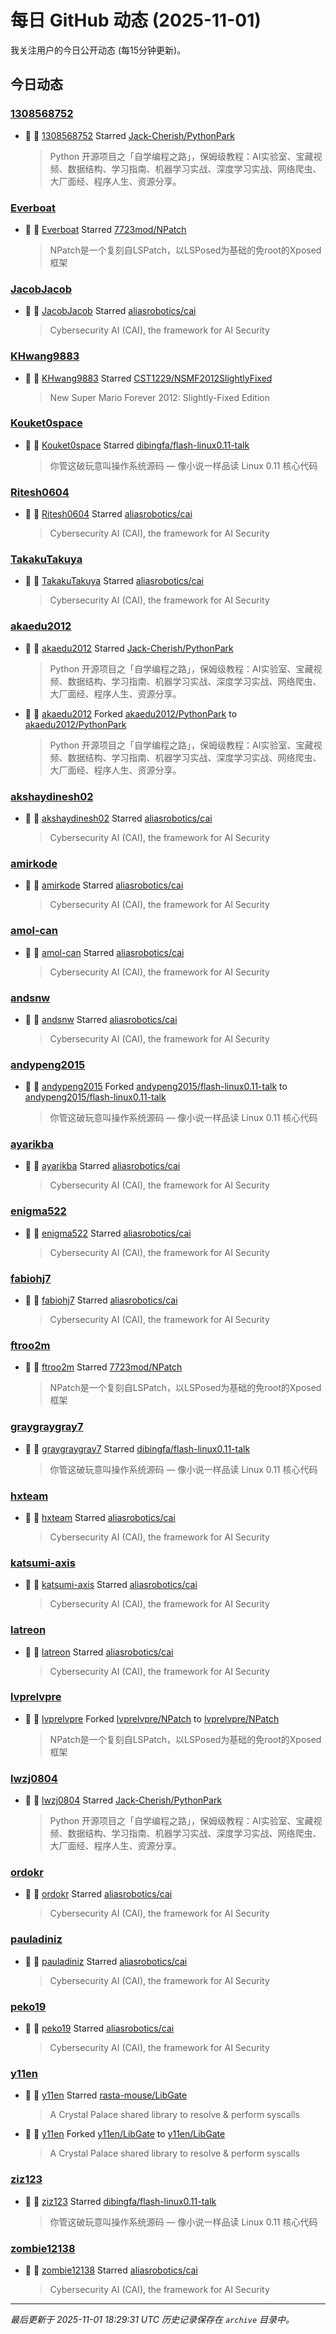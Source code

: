 # 每日 GitHub 动态 (2025-11-01)

我关注用户的今日公开动态 (每15分钟更新)。

## 今日动态

### [1308568752](https://github.com/1308568752)
- 🌟 👤 [1308568752](https://github.com/1308568752) Starred [Jack-Cherish/PythonPark](https://github.com/Jack-Cherish/PythonPark)
  > Python 开源项目之「自学编程之路」，保姆级教程：AI实验室、宝藏视频、数据结构、学习指南、机器学习实战、深度学习实战、网络爬虫、大厂面经、程序人生、资源分享。

### [Everboat](https://github.com/Everboat)
- 🌟 👤 [Everboat](https://github.com/Everboat) Starred [7723mod/NPatch](https://github.com/7723mod/NPatch)
  > NPatch是一个复刻自LSPatch，以LSPosed为基础的免root的Xposed框架

### [JacobJacob](https://github.com/JacobJacob)
- 🌟 👤 [JacobJacob](https://github.com/JacobJacob) Starred [aliasrobotics/cai](https://github.com/aliasrobotics/cai)
  > Cybersecurity AI (CAI), the framework for AI Security

### [KHwang9883](https://github.com/KHwang9883)
- 🌟 👤 [KHwang9883](https://github.com/KHwang9883) Starred [CST1229/NSMF2012SlightlyFixed](https://github.com/CST1229/NSMF2012SlightlyFixed)
  > New Super Mario Forever 2012: Slightly-Fixed Edition

### [Kouket0space](https://github.com/Kouket0space)
- 🌟 👤 [Kouket0space](https://github.com/Kouket0space) Starred [dibingfa/flash-linux0.11-talk](https://github.com/dibingfa/flash-linux0.11-talk)
  > 你管这破玩意叫操作系统源码 — 像小说一样品读 Linux 0.11 核心代码

### [Ritesh0604](https://github.com/Ritesh0604)
- 🌟 👤 [Ritesh0604](https://github.com/Ritesh0604) Starred [aliasrobotics/cai](https://github.com/aliasrobotics/cai)
  > Cybersecurity AI (CAI), the framework for AI Security

### [TakakuTakuya](https://github.com/TakakuTakuya)
- 🌟 👤 [TakakuTakuya](https://github.com/TakakuTakuya) Starred [aliasrobotics/cai](https://github.com/aliasrobotics/cai)
  > Cybersecurity AI (CAI), the framework for AI Security

### [akaedu2012](https://github.com/akaedu2012)
- 🌟 👤 [akaedu2012](https://github.com/akaedu2012) Starred [Jack-Cherish/PythonPark](https://github.com/Jack-Cherish/PythonPark)
  > Python 开源项目之「自学编程之路」，保姆级教程：AI实验室、宝藏视频、数据结构、学习指南、机器学习实战、深度学习实战、网络爬虫、大厂面经、程序人生、资源分享。
- 🍴 👤 [akaedu2012](https://github.com/akaedu2012) Forked [akaedu2012/PythonPark](https://github.com/akaedu2012/PythonPark) to [akaedu2012/PythonPark](https://github.com/akaedu2012/PythonPark)
  > Python 开源项目之「自学编程之路」，保姆级教程：AI实验室、宝藏视频、数据结构、学习指南、机器学习实战、深度学习实战、网络爬虫、大厂面经、程序人生、资源分享。

### [akshaydinesh02](https://github.com/akshaydinesh02)
- 🌟 👤 [akshaydinesh02](https://github.com/akshaydinesh02) Starred [aliasrobotics/cai](https://github.com/aliasrobotics/cai)
  > Cybersecurity AI (CAI), the framework for AI Security

### [amirkode](https://github.com/amirkode)
- 🌟 👤 [amirkode](https://github.com/amirkode) Starred [aliasrobotics/cai](https://github.com/aliasrobotics/cai)
  > Cybersecurity AI (CAI), the framework for AI Security

### [amol-can](https://github.com/amol-can)
- 🌟 👤 [amol-can](https://github.com/amol-can) Starred [aliasrobotics/cai](https://github.com/aliasrobotics/cai)
  > Cybersecurity AI (CAI), the framework for AI Security

### [andsnw](https://github.com/andsnw)
- 🌟 👤 [andsnw](https://github.com/andsnw) Starred [aliasrobotics/cai](https://github.com/aliasrobotics/cai)
  > Cybersecurity AI (CAI), the framework for AI Security

### [andypeng2015](https://github.com/andypeng2015)
- 🍴 👤 [andypeng2015](https://github.com/andypeng2015) Forked [andypeng2015/flash-linux0.11-talk](https://github.com/andypeng2015/flash-linux0.11-talk) to [andypeng2015/flash-linux0.11-talk](https://github.com/andypeng2015/flash-linux0.11-talk)
  > 你管这破玩意叫操作系统源码 — 像小说一样品读 Linux 0.11 核心代码

### [ayarikba](https://github.com/ayarikba)
- 🌟 👤 [ayarikba](https://github.com/ayarikba) Starred [aliasrobotics/cai](https://github.com/aliasrobotics/cai)
  > Cybersecurity AI (CAI), the framework for AI Security

### [enigma522](https://github.com/enigma522)
- 🌟 👤 [enigma522](https://github.com/enigma522) Starred [aliasrobotics/cai](https://github.com/aliasrobotics/cai)
  > Cybersecurity AI (CAI), the framework for AI Security

### [fabiohj7](https://github.com/fabiohj7)
- 🌟 👤 [fabiohj7](https://github.com/fabiohj7) Starred [aliasrobotics/cai](https://github.com/aliasrobotics/cai)
  > Cybersecurity AI (CAI), the framework for AI Security

### [ftroo2m](https://github.com/ftroo2m)
- 🌟 👤 [ftroo2m](https://github.com/ftroo2m) Starred [7723mod/NPatch](https://github.com/7723mod/NPatch)
  > NPatch是一个复刻自LSPatch，以LSPosed为基础的免root的Xposed框架

### [graygraygray7](https://github.com/graygraygray7)
- 🌟 👤 [graygraygray7](https://github.com/graygraygray7) Starred [dibingfa/flash-linux0.11-talk](https://github.com/dibingfa/flash-linux0.11-talk)
  > 你管这破玩意叫操作系统源码 — 像小说一样品读 Linux 0.11 核心代码

### [hxteam](https://github.com/hxteam)
- 🌟 👤 [hxteam](https://github.com/hxteam) Starred [aliasrobotics/cai](https://github.com/aliasrobotics/cai)
  > Cybersecurity AI (CAI), the framework for AI Security

### [katsumi-axis](https://github.com/katsumi-axis)
- 🌟 👤 [katsumi-axis](https://github.com/katsumi-axis) Starred [aliasrobotics/cai](https://github.com/aliasrobotics/cai)
  > Cybersecurity AI (CAI), the framework for AI Security

### [latreon](https://github.com/latreon)
- 🌟 👤 [latreon](https://github.com/latreon) Starred [aliasrobotics/cai](https://github.com/aliasrobotics/cai)
  > Cybersecurity AI (CAI), the framework for AI Security

### [lvprelvpre](https://github.com/lvprelvpre)
- 🍴 👤 [lvprelvpre](https://github.com/lvprelvpre) Forked [lvprelvpre/NPatch](https://github.com/lvprelvpre/NPatch) to [lvprelvpre/NPatch](https://github.com/lvprelvpre/NPatch)
  > NPatch是一个复刻自LSPatch，以LSPosed为基础的免root的Xposed框架

### [lwzj0804](https://github.com/lwzj0804)
- 🌟 👤 [lwzj0804](https://github.com/lwzj0804) Starred [Jack-Cherish/PythonPark](https://github.com/Jack-Cherish/PythonPark)
  > Python 开源项目之「自学编程之路」，保姆级教程：AI实验室、宝藏视频、数据结构、学习指南、机器学习实战、深度学习实战、网络爬虫、大厂面经、程序人生、资源分享。

### [ordokr](https://github.com/ordokr)
- 🌟 👤 [ordokr](https://github.com/ordokr) Starred [aliasrobotics/cai](https://github.com/aliasrobotics/cai)
  > Cybersecurity AI (CAI), the framework for AI Security

### [pauladiniz](https://github.com/pauladiniz)
- 🌟 👤 [pauladiniz](https://github.com/pauladiniz) Starred [aliasrobotics/cai](https://github.com/aliasrobotics/cai)
  > Cybersecurity AI (CAI), the framework for AI Security

### [peko19](https://github.com/peko19)
- 🌟 👤 [peko19](https://github.com/peko19) Starred [aliasrobotics/cai](https://github.com/aliasrobotics/cai)
  > Cybersecurity AI (CAI), the framework for AI Security

### [y11en](https://github.com/y11en)
- 🌟 👤 [y11en](https://github.com/y11en) Starred [rasta-mouse/LibGate](https://github.com/rasta-mouse/LibGate)
  > A Crystal Palace shared library to resolve & perform syscalls
- 🍴 👤 [y11en](https://github.com/y11en) Forked [y11en/LibGate](https://github.com/y11en/LibGate) to [y11en/LibGate](https://github.com/y11en/LibGate)
  > A Crystal Palace shared library to resolve & perform syscalls

### [ziz123](https://github.com/ziz123)
- 🌟 👤 [ziz123](https://github.com/ziz123) Starred [dibingfa/flash-linux0.11-talk](https://github.com/dibingfa/flash-linux0.11-talk)
  > 你管这破玩意叫操作系统源码 — 像小说一样品读 Linux 0.11 核心代码

### [zombie12138](https://github.com/zombie12138)
- 🌟 👤 [zombie12138](https://github.com/zombie12138) Starred [aliasrobotics/cai](https://github.com/aliasrobotics/cai)
  > Cybersecurity AI (CAI), the framework for AI Security


---
*最后更新于 2025-11-01 18:29:31 UTC*
*历史记录保存在 `archive` 目录中。*
